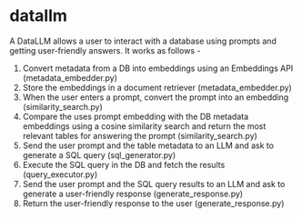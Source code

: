 # datallm
A DataLLM allows a user to interact with a database using prompts and getting user-friendly answers.
It works as follows -
1. Convert metadata from a DB into embeddings using an Embeddings API (metadata_embedder.py)
2. Store the embeddings in a document retriever (metadata_embedder.py)
3. When the user enters a prompt, convert the prompt into an embedding (similarity_search.py)
4. Compare the uses prompt embedding with the DB metadata embeddings using a cosine similarity search and return the most relevant tables for answering the prompt (similarity_search.py)
5. Send the user prompt and the table metadata to an LLM and ask to generate a SQL query (sql_generator.py)
6. Execute the SQL query in the DB and fetch the results (query_executor.py)
7. Send the user prompt and the SQL query results to an LLM and ask to generate a user-friendly response (generate_response.py)
8. Return the user-friendly response to the user (generate_response.py)
